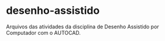 # desenho-assistido
Arquivos das atividades da disciplina de Desenho Assistido por Computador com o AUTOCAD.
